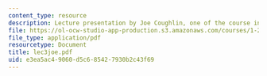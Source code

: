 ```yaml
---
content_type: resource
description: Lecture presentation by Joe Coughlin, one of the course instructors.
file: https://ol-ocw-studio-app-production.s3.amazonaws.com/courses/1-253j-transportation-policy-and-environmental-limits-spring-2004/e3ea5ac49060d5c685427930b2c43f69_lec3joe.pdf
file_type: application/pdf
resourcetype: Document
title: lec3joe.pdf
uid: e3ea5ac4-9060-d5c6-8542-7930b2c43f69
---
```

